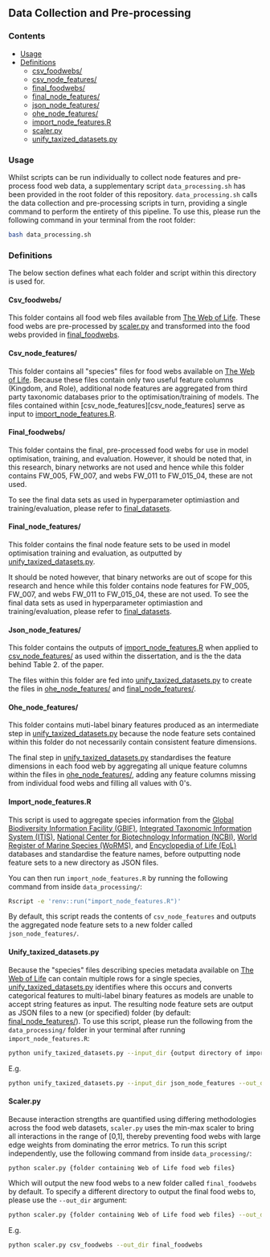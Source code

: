 ## Data Collection and Pre-processing

### Contents
 - [Usage](#usage)
 - [Definitions](#definitions)
   - [csv_foodwebs/](#csv_foodwebs)
   - [csv_node_features/](#csv_node_features)
   - [final_foodwebs/](#final_foodwebs)
   - [final_node_features/](#final_node_features)
   - [json_node_features/](#json_node_features)
   - [ohe_node_features/](#ohe_node_features)
   - [import_node_features.R](#import_node_features.R)
   - [scaler.py](#scaler.py)
   - [unify_taxized_datasets.py](#unify_taxized_datasets.py)

<h3 id=usage>
    Usage
</h3>

Whilst scripts can be run individually to collect node features and pre-process food web data, a supplementary script `data_processing.sh` has been provided in the root folder of this repository. `data_processing.sh` calls the data collection and pre-processing scripts in turn, providing a single command to perform the entirety of this pipeline. To use this, please run the following command in your terminal from the root folder:

```bash
bash data_processing.sh
```

<h3 id=definitions>
    Definitions
</h3>

The below section defines what each folder and script within this directory is used for.

<h4 id=csv_foodwebs>
    Csv_foodwebs/
</h4>

This folder contains all food web files available from [The Web of Life](https://www.web-of-life.es/map.php?type=7). These food webs are pre-processed by [scaler.py](#scaler.py) and transformed into the food webs provided in [final_foodwebs](#final_foodwebs).

<h4 id=csv_node_features>
    Csv_node_features/
</h4>

This folder contains all "species" files for food webs available on [The Web of Life](https://www.web-of-life.es/map.php?type=7). Because these files contain only two useful feature columns (Kingdom, and Role), additional node features are aggregated from third party taxonomic databases prior to the optimisation/training of models. The files contained within [csv_node_features][csv_node_features] serve as input to [import_node_features.R](#import_node_features.R).

<h4 id=final_foodwebs>
    Final_foodwebs/
</h4>
This folder contains the final, pre-processed food webs for use in model optimisation, training, and evaluation. However, it should be noted that, in this research, binary networks are not used and hence while this folder contains FW_005, FW_007, and webs FW_011 to FW_015_04, these are not used.

To see the final data sets as used in hyperparameter optimiastion and training/evaluation, please refer to [final_datasets](../final_datasets/).

<h4 id=final_node_features>
    Final_node_features/
</h4>

This folder contains the final node feature sets to be used in model optimisation training and evaluation, as outputted by [unify_taxized_datasets.py](#unify_taxized_datasets.py).

It should be noted however, that binary networks are out of scope for this research and hence while this folder contains node features for FW_005, FW_007, and webs FW_011 to FW_015_04, these are not used. To see the final data sets as used in hyperparameter optimiastion and training/evaluation, please refer to [final_datasets](../final_datasets/).

<h4 id=json_node_features>
    Json_node_features/
</h4>

This folder contains the outputs of [import_node_features.R](#import_node_features.R) when applied to [csv_node_features/](#csv_node_features) as used within the dissertation, and is the the data behind Table 2. of the paper.

The files within this folder are fed into [unify_taxized_datasets.py](#unify_taxized_datasets.py) to create the files in [ohe_node_features/](#ohe_node_features) and [final_node_features/](#final_node_features).

<h4 id=ohe_node_features>
    Ohe_node_features/
</h4>

This folder contains muti-label binary features produced as an intermediate step in [unify_taxized_datasets.py](#unify_taxized_datasets.py) because the node feature sets contained within this folder do not necessarily contain consistent feature dimensions.

The final step in [unify_taxized_datasets.py](#unify_taxized_datasets.py) standardises the feature dimensions in each food web by aggregating all unique feature columns within the files in [ohe_node_features/](ohe_node_features/), adding any feature columns missing from individual food webs and filling all values with 0's.

<h4 id=import_node_features.R>
    Import_node_features.R
</h4>

This script is used to aggregate species information from the [Global Biodiversity Information Facility (GBIF)](https://www.gbif.org/), [Integrated Taxonomic Information System (ITIS)](https://www.itis.gov/), [National Center for Biotechnology Information (NCBI)](https://www.ncbi.nlm.nih.gov/taxonomy), [World Register of Marine Species (WoRMS)](https://www.marinespecies.org/), and [Encyclopedia of Life (EoL)](https://www.eol.org/) databases and standardise the feature names, before outputting node feature sets to a new directory as JSON files.

You can then run `import_node_features.R` by running the following command from inside `data_processing/`:

```bash
Rscript -e 'renv::run("import_node_features.R")'
```

By default, this script reads the contents of `csv_node_features` and outputs the aggregated node feature sets to a new folder called `json_node_features/`.

<h4 id=unify_taxized_datasets.py>
    Unify_taxized_datasets.py
</h4>

Because the "species" files describing species metadata available on [The Web of Life](https://www.web-of-life.es/map.php?type=7) can contain multiple rows for a single species, [unify_taxized_datasets.py](unify_taxized_datasets.py) identifies where this occurs and converts categorical features to multi-label binary features as models are unable to accept string features as input. The resulting node feature sets are output as JSON files to a new (or specified) folder (by default: [final_node_features/](final_node_features)). To use this script, please run the following from the `data_processing/` folder in your terminal after running `import_node_features.R`:

```bash
python unify_taxized_datasets.py --input_dir {output directory of import_node_features.R} --out_dir {folder path to output final node features to}
```

E.g.

```bash
python unify_taxized_datasets.py --input_dir json_node_features --out_dir final_node_features
```

<h4 id=scaler.py>
    Scaler.py
</h4>

Because interaction strengths are quantified using differing methodologies across the food web datasets, `scaler.py` uses the min-max scaler to bring all interactions in the range of [0,1], thereby preventing food webs with large edge weights from dominating the error metrics. To run this script independently, use the following command from inside `data_processing/`:

```bash
python scaler.py {folder containing Web of Life food web files}
```

Which will output the new food webs to a new folder called `final_foodwebs` by default. To specify a different directory to output the final food webs to, please use the `--out_dir` argument:

```bash
python scaler.py {folder containing Web of Life food web files} --out_dir {path to output folder}
```

E.g. 

```bash
python scaler.py csv_foodwebs --out_dir final_foodwebs
```

